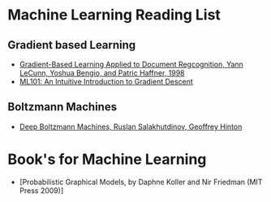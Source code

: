 
# Machine Learning Reading List
## Gradient based Learning
 - [Gradient-Based Learning Applied to Document Regcognition, Yann LeCunn, Yoshua Bengio, and Patric Haffner, 1998](http://yann.lecun.com/exdb/publis/pdf/lecun-01a.pdf)
 - [ML101: An Intuitive Introduction to Gradient Descent](https://towardsdatascience.com/machine-learning-101-an-intuitive-introduction-to-gradient-descent-366b77b52645)

## Boltzmann Machines
 - [Deep Boltzmann Machines, Ruslan Salakhutdinov, Geoffrey Hinton](http://proceedings.mlr.press/v5/salakhutdinov09a/salakhutdinov09a.pdf)



# Book's for Machine Learning 
 - [Probabilistic Graphical Models, by Daphne Koller and Nir Friedman (MIT Press 2009)]
 
